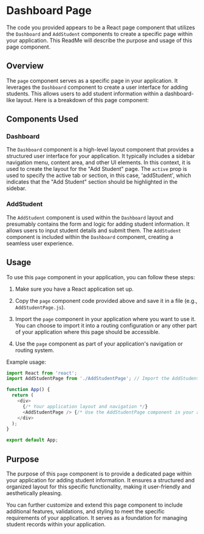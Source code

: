 # Dashboard Page

The code you provided appears to be a React page component that utilizes the `Dashboard` and `AddStudent` components to create a specific page within your application. This ReadMe will describe the purpose and usage of this page component.

## Overview

The `page` component serves as a specific page in your application. It leverages the `Dashboard` component to create a user interface for adding students. This allows users to add student information within a dashboard-like layout. Here is a breakdown of this page component:

## Components Used

### Dashboard

The `Dashboard` component is a high-level layout component that provides a structured user interface for your application. It typically includes a sidebar navigation menu, content area, and other UI elements. In this context, it is used to create the layout for the "Add Student" page. The `active` prop is used to specify the active tab or section, in this case, 'addStudent', which indicates that the "Add Student" section should be highlighted in the sidebar.

### AddStudent

The `AddStudent` component is used within the `Dashboard` layout and presumably contains the form and logic for adding student information. It allows users to input student details and submit them. The `AddStudent` component is included within the `Dashboard` component, creating a seamless user experience.

## Usage

To use this `page` component in your application, you can follow these steps:

1. Make sure you have a React application set up.

2. Copy the `page` component code provided above and save it in a file (e.g., `AddStudentPage.js`).

3. Import the `page` component in your application where you want to use it. You can choose to import it into a routing configuration or any other part of your application where this page should be accessible.

4. Use the `page` component as part of your application's navigation or routing system.

Example usage:

```javascript
import React from 'react';
import AddStudentPage from './AddStudentPage'; // Import the AddStudentPage component

function App() {
  return (
    <div>
      {/* Your application layout and navigation */}
      <AddStudentPage /> {/* Use the AddStudentPage component in your application */}
    </div>
  );
}

export default App;
```

## Purpose

The purpose of this `page` component is to provide a dedicated page within your application for adding student information. It ensures a structured and organized layout for this specific functionality, making it user-friendly and aesthetically pleasing.

You can further customize and extend this page component to include additional features, validations, and styling to meet the specific requirements of your application. It serves as a foundation for managing student records within your application.